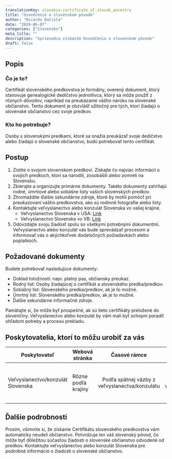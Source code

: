 ```yaml
---
translationKey: slovakia-certificate_of_slovak_ancestry
title: "Osvedčenie o slovenskom pôvode"
author: "Ricardo Batista"
date: "2024-06-07"
categories: ["Slovensko"]
meta_title: ""
description: "Sprievodca získaním Osvedčenia o slovenskom pôvode"
draft: false
---
```


## Popis
### Čo je to?
Certifikát slovenského predkovstva je formálny, overený dokument, ktorý stanovuje genealogické dedičstvo jednotlivca, ktorý sa môže použiť z rôznych dôvodov, napríklad na preukázanie vášho nároku na slovenské občianstvo. Tento dokument je obzvlášť užitočný pre tých, ktorí žiadajú o slovenské občianstvo cez svoje predkov.

### Kto ho potrebuje?
Osoby s slovenskými predkami, ktoré sa snažia preukázať svoje dedičstvo alebo žiadajú o slovenské občianstvo, budú potrebovať tento certifikát.

## Postup
1. Zistite o svojom slovenskom predkovi. Získajte čo najviac informácii o svojich predkoch, ktorí sa narodili, zosobášili alebo zomreli na Slovensku.
2. Zbierajte a organizujte primárne dokumenty. Takéto dokumenty zahŕňajú rodné, úmrtiové alebo sobášne listy vašich slovenských predkov.
3. Zhromaždite ďalšie sekundárne zdroje, ktoré by mohli pomôcť pri preukazovaní vášho predkovstva, ako sú rodinné fotografie alebo listy.
4. Kontaktujte veľvyslanectvo alebo konzulát Slovenska vo vašej krajine.
   - Veľvyslanectvo Slovenska v USA: [Link](http://www.mzv.sk/washington)
   - Veľvyslanectvo Slovenska vo VB: [Link](http://www.mzv.sk/london)
5. Odovzdajte svoju žiadosť spolu so všetkými potrebnými dokumentmi. Veľvyslanectvo alebo konzulát vás bude sprevádzať procesom a informovať vás o akýchkoľvek dodatočných požiadavkách alebo poplatkoch.

## Požadované dokumenty
Budete potrebovať nasledujúce dokumenty:
- Doklad totožnosti: napr. platný pas, občiansky preukaz.
- Rodný list: Osoby žiadajúcej o certifikát a slovenského predka/predkov.
- Sobášný list: Slovenského predka/predkov, ak je to možné.
- Úmrtný list: Slovenského predka/predkov, ak je to možné.
- Ďalšie sekundárne informačné zdroje.

Pamätajte si, že môže byť prospešné, ak sú tieto certifikáty preložené do slovenčiny. Veľvyslanectvo alebo konzulát by vám mali byť schopní poradiť ohľadom potreby a procesu prekladu.

## Poskytovatelia, ktorí to môžu urobiť za vás

| Poskytovateľ     |     Webová stránka     |     Časové rámce    |       Cena      |
| --------------- | --------------- |  :-------------: | :-------------: |
| Veľvyslanectvo/konzulát Slovenska      |  Rôzne podľa krajiny       |      Podľa spätnej väzby z veľvyslanectva/konzulátu      |      Podlieha poplatkom uvaleným veľvyslanectvom alebo konzulátom  |

## Ďalšie podrobnosti
Prosím, všimnite si, že získanie Certifikátu slovenského predkovstva vám automaticky neudelí občianstvo. Potvrdzuje len váš slovenský pôvod, čo môže byť dôležitou súčasťou žiadosti o slovenské občianstvo odvodené od predkov. Kontaktujte veľvyslanectvo alebo konzulát Slovenska pre podrobné informácie o žiadosti o slovenské občianstvo.